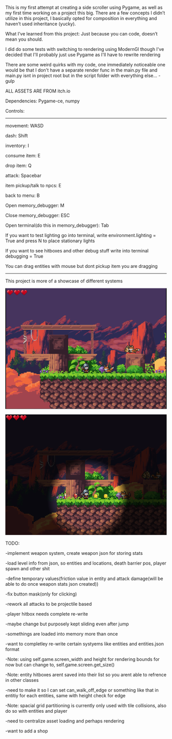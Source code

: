 This is my first attempt at creating a side scroller using Pygame, as well as my first time working on a project this big.
There are a few concepts I didn’t utilize in this project, I basically opted for composition in everything and haven’t used inheritance (yucky).

What I’ve learned from this project:
Just because you can code, doesn’t mean you should.

I did do some tests with switching to rendering using ModernGl though I've decided that 
I'll probably just use Pygame as I'll have to rewrite rendering

There are some weird quirks with my code, one immediately noticeable one would be that I don't have a separate 
render func in the main.py file and main.py isnt in project root but in the script folder with everything else... -gulp

ALL ASSETS ARE FROM itch.io 

Dependencies: Pygame-ce, numpy

Controls:

____________________________________

movement: WASD

dash: Shift

inventory: I

consume item: E

drop item: Q

attack: Spacebar

item pickup/talk to npcs: E

back to menu: B

Open memory_debugger: M

Close memory_debugger: ESC

Open terminal(do this in memory_debugger): Tab

If you want to test lighting go into terminal, write environment.lighting = True
and press N to place stationary lights

If you want to see hitboxes and other debug stuff write into terminal debugging = True

You can drag entities with mouse but dont pickup item you are dragging

____________________________________

This project is more of a showcase of different systems

![image alt](https://github.com/TheLord699/SideScrollerPython/blob/a9c685ae1db8d070a10e447c9e7f7f11895733ff/Title.png?raw=true)

![image alt](https://github.com/TheLord699/SideScrollerPython/blob/e03d5a201bbb3d47f0805023a4e0e42a7e3cb6c3/Title_light.png?raw=true)

TODO:

-implement weapon system, create weapon json for storing stats

-load level info from json, so entities and locations, death barrier pos, player spawn and other shit

-define temporary values(friction value in entity and attack damage(will be able to do once weapon stats json created))

-fix button mask(only for clicking)

-rework all attacks to be projectile based

-player hitbox needs complete re-write

-maybe change but purposely kept sliding even after jump

-somethings are loaded into memory more than once

-want to completley re-write certain systyems like entities and entities.json format

-Note: using self.game.screen_width and height for rendering bounds for now but can change to, self.game.screen.get_size()

-Note: entity hitboxes arent saved into their list so you arent able to refrence in other classes

-need to make it so I can set can_walk_off_edge or something like that in entitiy for each entities, same with height check for edge

-Note: spacial grid partitioning is currently only used with tile collisions, also do so with entities and player

-need to centralize asset loading and perhaps rendering

-want to add a shop
